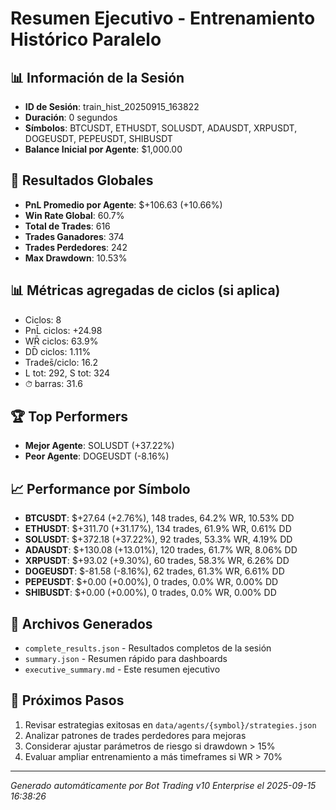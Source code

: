 # Resumen Ejecutivo - Entrenamiento Histórico Paralelo

## 📊 Información de la Sesión
- **ID de Sesión**: train_hist_20250915_163822
- **Duración**: 0 segundos
- **Símbolos**: BTCUSDT, ETHUSDT, SOLUSDT, ADAUSDT, XRPUSDT, DOGEUSDT, PEPEUSDT, SHIBUSDT
- **Balance Inicial por Agente**: $1,000.00

## 🎯 Resultados Globales
- **PnL Promedio por Agente**: $+106.63 (+10.66%)
- **Win Rate Global**: 60.7%
- **Total de Trades**: 616
- **Trades Ganadores**: 374
- **Trades Perdedores**: 242
- **Max Drawdown**: 10.53%

## 📊 Métricas agregadas de ciclos (si aplica)
- Ciclos: 8
- PnL̄ ciclos: +24.98
- WR̄ ciclos: 63.9%
- DD̄ ciclos: 1.11%
- Trades̄/ciclo: 16.2
- L tot: 292, S tot: 324
- ⏱̄ barras: 31.6


## 🏆 Top Performers
- **Mejor Agente**: SOLUSDT (+37.22%)
- **Peor Agente**: DOGEUSDT (-8.16%)

## 📈 Performance por Símbolo
- **BTCUSDT**: $+27.64 (+2.76%), 148 trades, 64.2% WR, 10.53% DD
- **ETHUSDT**: $+311.70 (+31.17%), 134 trades, 61.9% WR, 0.61% DD
- **SOLUSDT**: $+372.18 (+37.22%), 92 trades, 53.3% WR, 4.19% DD
- **ADAUSDT**: $+130.08 (+13.01%), 120 trades, 61.7% WR, 8.06% DD
- **XRPUSDT**: $+93.02 (+9.30%), 60 trades, 58.3% WR, 6.26% DD
- **DOGEUSDT**: $-81.58 (-8.16%), 62 trades, 61.3% WR, 6.61% DD
- **PEPEUSDT**: $+0.00 (+0.00%), 0 trades, 0.0% WR, 0.00% DD
- **SHIBUSDT**: $+0.00 (+0.00%), 0 trades, 0.0% WR, 0.00% DD

## 📁 Archivos Generados
- `complete_results.json` - Resultados completos de la sesión
- `summary.json` - Resumen rápido para dashboards
- `executive_summary.md` - Este resumen ejecutivo

## 🎯 Próximos Pasos
1. Revisar estrategias exitosas en `data/agents/{symbol}/strategies.json`
2. Analizar patrones de trades perdedores para mejoras
3. Considerar ajustar parámetros de riesgo si drawdown > 15%
4. Evaluar ampliar entrenamiento a más timeframes si WR > 70%

---
*Generado automáticamente por Bot Trading v10 Enterprise el 2025-09-15 16:38:26*
